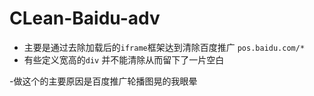 # CLean-Baidu-adv
  
 - 主要是通过去除加载后的`iframe`框架达到清除百度推广 `pos.baidu.com/*` 
 - 有些定义宽高的`div` 并不能清除从而留下了一片空白
 
 -做这个的主要原因是百度推广轮播图晃的我眼晕
